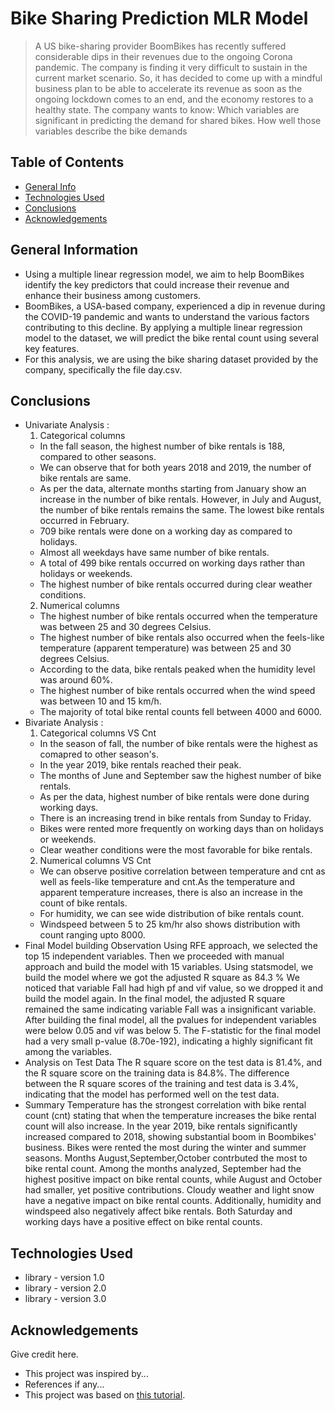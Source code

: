 # Bike Sharing Prediction MLR Model
> A US bike-sharing provider BoomBikes has recently suffered considerable dips in their revenues due to the ongoing Corona pandemic. The company is finding it very difficult to sustain in the current market scenario. So, it has decided to come up with a mindful business plan to be able to accelerate its revenue as soon as the ongoing lockdown comes to an end, and the economy restores to a healthy state.
> The company wants to know:
Which variables are significant in predicting the demand for shared bikes.
How well those variables describe the bike demands


## Table of Contents
* [General Info](#general-information)
* [Technologies Used](#technologies-used)
* [Conclusions](#conclusions)
* [Acknowledgements](#acknowledgements)

<!-- You can include any other section that is pertinent to your problem -->

## General Information
- Using a multiple linear regression model, we aim to help BoomBikes identify the key predictors that could increase their revenue and enhance their business among customers.
- BoomBikes, a USA-based company, experienced a dip in revenue during the COVID-19 pandemic and wants to understand the various factors contributing to this decline. By applying a multiple linear regression model to the dataset, we will predict the bike rental count using several key features.
- For this analysis, we are using the bike sharing dataset provided by the company, specifically the file day.csv.
<!-- You don't have to answer all the questions - just the ones relevant to your project. -->

## Conclusions
- Univariate Analysis :
  1. Categorical columns
    - In the fall season, the highest number of bike rentals is 188, compared to other seasons.
    - We can observe that for both years 2018 and 2019, the number of bike rentals are same.
    - As per the data, alternate months starting from January show an increase in the number of bike rentals. However, in July and August, the number of bike rentals remains the same. The lowest bike rentals   
    occurred in February.
    - 709 bike rentals were done on a working day as compared to holidays.
    - Almost all weekdays have same number of bike rentals.
    - A total of 499 bike rentals occurred on working days rather than holidays or weekends.
    - The highest number of bike rentals occurred during clear weather conditions.
  2. Numerical columns
    - The highest number of bike rentals occurred when the temperature was between 25 and 30 degrees Celsius.
    - The highest number of bike rentals also occurred when the feels-like temperature (apparent temperature) was between 25 and 30 degrees Celsius.
    - According to the data, bike rentals peaked when the humidity level was around 60%.
    - The highest number of bike rentals occurred when the wind speed was between 10 and 15 km/h.
    - The majority of total bike rental counts fell between 4000 and 6000.
- Bivariate Analysis :
  1. Categorical columns VS Cnt
    - In the season of fall, the number of bike rentals were the highest as comapred to other season's.
    - In the year 2019, bike rentals reached their peak.
    - The months of June and September saw the highest number of bike rentals.
    - As per the data, highest number of bike rentals were done during working days.
    - There is an increasing trend in bike rentals from Sunday to Friday.
    - Bikes were rented more frequently on working days than on holidays or weekends.
    - Clear weather conditions were the most favorable for bike rentals.
  2. Numerical columns VS Cnt
    - We can observe positive correlation between temperature and cnt as well as feels-like temperature and cnt.As the temperature and apparent temperature increases, there is also an increase in the count 
      of bike rentals.
    - For humidity, we can see wide distribution of bike rentals count.
    - Windspeed between 5 to 25 km/hr also shows distribution with count ranging upto 8000.
- Final Model building Observation
    Using RFE approach, we selected the top 15 independent variables. Then we proceeded with manual approach and build the model with 15 variables.
    Using statsmodel, we build the model where we got the adjusted R square as 84.3 %
    We noticed that variable Fall had high pf and vif value, so we dropped it and build the model again.
    In the final model, the adjusted R square remained the same indicating variable Fall was a insignificant variable.
    After building the final model, all the pvalues for independent variables were below 0.05 and vif was below 5.
    The F-statistic for the final model had a very small p-value (8.70e-192), indicating a highly significant fit among the variables.
- Analysis on Test Data
    The R square score on the test data is 81.4%, and the R square score on the training data is 84.8%.
    The difference between the R square scores of the training and test data is 3.4%, indicating that the model has performed well on the test data.
- Summary
    Temperature has the strongest correlation with bike rental count (cnt) stating that when the temperature increases the bike rental count will also increase.
    In the year 2019, bike rentals significantly increased compared to 2018, showing substantial boom in Boombikes' business.
    Bikes were rented the most during the winter and summer seasons.
    Months August,September,October contrbuted the most to bike rental count.
    Among the months analyzed, September had the highest positive impact on bike rental counts, while August and October had smaller, yet positive contributions.
    Cloudy weather and light snow have a negative impact on bike rental counts. Additionally, humidity and windspeed also negatively affect bike rentals.
    Both Saturday and working days have a positive effect on bike rental counts.

<!-- You don't have to answer all the questions - just the ones relevant to your project. -->


## Technologies Used
- library - version 1.0
- library - version 2.0
- library - version 3.0

<!-- As the libraries versions keep on changing, it is recommended to mention the version of library used in this project -->

## Acknowledgements
Give credit here.
- This project was inspired by...
- References if any...
- This project was based on [this tutorial](https://www.example.com).


<!-- Optional -->
<!-- ## License -->
<!-- This project is open source and available under the [... License](). -->

<!-- You don't have to include all sections - just the one's relevant to your project -->
